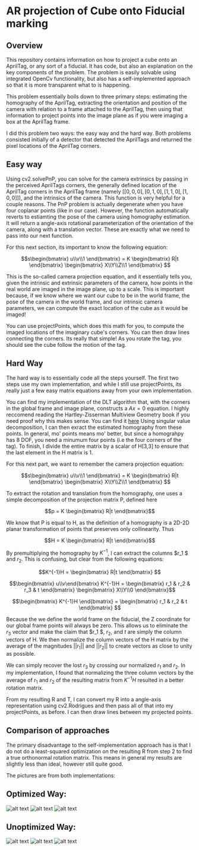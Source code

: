 # AR projection of Cube onto Fiducial marking
## Overview
This repository contains information on how to project a cube onto an AprilTag, or any sort of a fiducial. It has code, but also an explanation on the key components of the problem. The problem is easily solvable using integrated OpenCv functionality, but also has a self-implemented approach so that it is more transparent what to is happening.

This problem essentially boils down to three primary steps: estimating the homography of the AprilTag, extracting the orientation and position of the camera with relation to a frame attached to the AprilTag, then using that information to project points into the image plane as if you were imaging a box at the AprilTag frame.

I did this problem two ways: the easy way and the hard way. Both problems consisted initially of a detector that detected the AprilTags and returned the pixel locations of the AprilTag corners.

## Easy way

Using cv2.solvePnP, you can solve for the camera extrinsics by passing in the perceived AprilTags corners, the generally defined location of the AprilTag corners in the AprilTag frame (namely $[[0,0,0],[0,1,0],[1,1,0],[1,0,0]]$), and the intrinsics of the camera. This function is very helpful for a couple reasons. The PnP problem is actually degenerate when you have four coplanar points (like in our case). However, the function automatically reverts to estiamting the pose of the camera using homography estimation. It will return a angle-axis rotational parameterization of the orientation of the camera, along with a translation vector. These are exactly what we need to pass into our next function.

For this next section, its important to know the following equation:
```math
s\begin{bmatrix} u\\v\\1 \end{bmatrix} = K \begin{bmatrix} R|t \end{bmatrix} \begin{bmatrix} X\\Y\\Z\\1 \end{bmatrix} 
```
This is the so-called camera projection equation, and it essentially tells you, given the intrinsic and extrinsic parameters of the camera, how points in the real world are imaged in the image plane, up to a scale. This is important because, if we know where we want our cube to be in the world frame, the pose of the camera in the world frame, and our intrinsic camera parameters, we can compute the exact location of the cube as it would be imaged!

You can use projectPoints, which does this math for you, to compute the imaged locations of the imaginary cube's corners. You can then draw lines connecting the corners. Its really that simple! As you rotate the tag, you should see the cube follow the motion of the tag. 

## Hard Way

The hard way is to essentially code all the steps yourself. The first two steps use my own implementation, and while I still use projectPoints, its really just a few easy matrix equations away from your own implementation.

You can find my implementation of the DLT algorithm that, with the corners in the global frame and image plane, constructs a $Ax=0$ equation. I highly reccomend reading the Hartley-Zisserman Multiview Geometry book if you need proof why this makes sense. You can find it [here](http://www.r-5.org/files/books/computers/algo-list/image-processing/vision/Richard_Hartley_Andrew_Zisserman-Multiple_View_Geometry_in_Computer_Vision-EN.pdf) Using singular value decomposition, I can then exract the estimated homography from these points. In general, mo' points means mo' better, but since a homograhpy has 8 DOF, you need a minumum four points (i.e the four corners of the tag). To finish, I divide the entire matrix by a scalar of H[3,3] to ensure that the last element in the H matrix is 1.

For this next part, we want to remember the camera projection equation:
```math
s\begin{bmatrix} u\\v\\1 \end{bmatrix} = K \begin{bmatrix} R|t \end{bmatrix} \begin{bmatrix} X\\Y\\Z\\1 \end{bmatrix} 
```
To extract the rotation and translation from the homography, one uses a simple decomposition of the projection matrix P, defined here

```math
p = K \begin{bmatrix} R|t \end{bmatrix}
```

We know that P is equal to H, as the definition of a homography is a 2D-2D planar transformation of points that preserves only collinearity. Thus 

```math
H = K \begin{bmatrix} R|t \end{bmatrix}
```


By premultiplying the homography by $K^{-1}$, I can extract the columns $r_1 $ and $r_2$. This is confusing, but clear from the following equations:

```math
K^{-1}H = \begin{bmatrix} R|t \end{bmatrix} 
```
```math
\begin{bmatrix} u\\v\end{bmatrix} K^{-1}H   = \begin{bmatrix} r_1 & r_2 & r_3 & t \end{bmatrix} \begin{bmatrix} X\\Y\\0 \end{bmatrix}
```
```math
\begin{bmatrix} K^{-1}H \end{bmatrix}  = \begin{bmatrix} r_1 & r_2 & t \end{bmatrix} 
```
Because the we define the world frame on the fiducial, the Z coordinate for our global frame points will always be zero. This allows us to eliminate the $r_3$ vector and make the claim that  $r_1 $, $r_2$, and $t$ are simply the column vectors of H. We then normalize the column vectors of the H matrix by the average of the magnitudes $||r_1||$ and  $||r_2||$ to create vectors as close to unity as possible. 

We can simply recover the lost $r_3$ by crossing our normalized $r_1$ and $r_2$. In my implementation, I found that normalizing the three column vectors by the average of $r_1$ and $r_2$ of the resulting matrix from $K^{-1}H$ resulted in a better rotation matrix.

From my resulting R and T, I can convert my R into a angle-axis representation using cv2.Rodrigues and then pass all of that into my projectPoints, as before. I can then draw lines between my projected points.

## Comparison of approaches

The primary disadvantage to the self-implementation approach has is that I do not do a least-squared optimization on the resulting R from step 2 to find a true orthonormal rotation matrix. This means in general my results are slightly less than ideal, however still quite good.

The pictures are from both implementations:

## Optimized Way:
![alt text](https://github.com/gabriel-bronfman/project_cube/blob/main/images/easy_way_1.png "Easy Way 1")
![alt text](https://github.com/gabriel-bronfman/project_cube/blob/main/images/Easy_way_2.png "Easy Way 2")
![alt text](https://github.com/gabriel-bronfman/project_cube/blob/main/images/easy_way_3.png "Easy Way 3")

## Unoptimized Way:

![alt text](https://github.com/gabriel-bronfman/project_cube/blob/main/images/hard_way_1.png "Easy Way 1")
![alt text](https://github.com/gabriel-bronfman/project_cube/blob/main/images/hard_way_2.png "Easy Way 2")
![alt text](https://github.com/gabriel-bronfman/project_cube/blob/main/images/hard_way_3.png "Easy Way 3")
